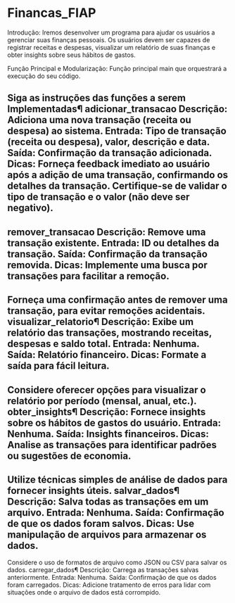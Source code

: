 # Financas_FIAP
Introdução:
Iremos desenvolver um programa para ajudar os usuários a gerenciar suas finanças pessoais. Os usuários devem ser capazes de registrar receitas e despesas, visualizar um relatório de suas finanças e obter insights sobre seus hábitos de gastos.

Função Principal e Modularização:
Função principal main que orquestrará a execução do seu código.


Siga as instruções das funções a serem Implementadas¶
adicionar_transacao
Descrição: Adiciona uma nova transação (receita ou despesa) ao sistema.
Entrada: Tipo de transação (receita ou despesa), valor, descrição e data.
Saída: Confirmação da transação adicionada.
Dicas:
Forneça feedback imediato ao usuário após a adição de uma transação, confirmando os detalhes da transação.
Certifique-se de validar o tipo de transação e o valor (não deve ser negativo).
--------------------------------------------------------------------------------------------------------------------
remover_transacao
Descrição: Remove uma transação existente.
Entrada: ID ou detalhes da transação.
Saída: Confirmação da transação removida.
Dicas:
Implemente uma busca por transações para facilitar a remoção.
-------------------------------------------------------------------------------------------------------------------
Forneça uma confirmação antes de remover uma transação, para evitar remoções acidentais.
visualizar_relatorio¶
Descrição: Exibe um relatório das transações, mostrando receitas, despesas e saldo total.
Entrada: Nenhuma.
Saída: Relatório financeiro.
Dicas:
Formate a saída para fácil leitura.
----------------------------------------------------------------------------------------------------------------------
Considere oferecer opções para visualizar o relatório por período (mensal, anual, etc.).
obter_insights¶
Descrição: Fornece insights sobre os hábitos de gastos do usuário.
Entrada: Nenhuma.
Saída: Insights financeiros.
Dicas:
Analise as transações para identificar padrões ou sugestões de economia.
-----------------------------------------------------------------------------------------------------------------------
Utilize técnicas simples de análise de dados para fornecer insights úteis.
salvar_dados¶
Descrição: Salva todas as transações em um arquivo.
Entrada: Nenhuma.
Saída: Confirmação de que os dados foram salvos.
Dicas:
Use manipulação de arquivos para armazenar os dados.
---------------------------------------------------------------------------------------------------------------------------
Considere o uso de formatos de arquivo como JSON ou CSV para salvar os dados.
carregar_dados¶
Descrição: Carrega as transações salvas anteriormente.
Entrada: Nenhuma.
Saída: Confirmação de que os dados foram carregados.
Dicas:
Adicione tratamento de erros para lidar com situações onde o arquivo de dados está corrompido.